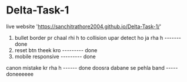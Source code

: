 ﻿# Delta-Task-1
 live website
 'https://sanchitrathore2004.github.io/Delta-Task-1/'



1. bullet border pr chaal rhi h to collision upar detect ho ja rha h ------- done
2. reset btn theek kro --------- done 
3. mobile responsive --------- done



canon mistake kr rha h   ------ done 
doosra dabane se pehla band ----- doneeeeee
